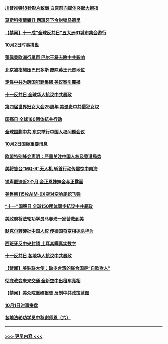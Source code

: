 #### [川普推特18秒影片致谢 白宫前向媒体竖起大拇指](../pages/prog202/a102954838.md?t=10031002) 
#### [莫斯科疫情攀升 西班牙下令封锁马德里](../pages/prog202/a102954540.md?t=10031002) 
#### [【禁闻】十一成“全球反共日”五大洲61城市集会游行](../pages/prog202/a102954739.md?t=10031002) 
#### [10月2日时事拼盘](../pages/prog202/a102954741.md?t=10031002) 
#### [蓬佩奥欧洲行尾声 巴尔干将去除中共影响](../pages/prog202/a102954726.md?t=10031002) 
#### [北京被指施压巴巴多斯 废除英王元首地位](../pages/prog202/a102954671.md?t=10031002) 
#### [定性中共为跨国犯罪集团  美议案引震撼](../pages/prog202/a102954663.md?t=10031002) 
#### [十一反共日 全球华人抗议中共暴政](../pages/prog202/a102954586.md?t=10031002) 
#### [第四届世界妇女大会25周年 美谴责中共侵犯女权](../pages/prog202/a102954538.md?t=10031002) 
#### [国殇日 全球180团体抗共行动](../pages/prog202/a102954483.md?t=10031002) 
#### [全球围剿中共 东京举行中国人权问题会议](../pages/prog202/a102954474.md?t=10031002) 
#### [10月2日国际重要讯息](../pages/prog202/a102954222.md?t=10031002) 
#### [欧盟特别峰会声明：严重关注中国人权及香港局势](../pages/prog202/a102954169.md?t=10031002) 
#### [美将售台“MQ-9”无人机 斩首行动传震惊中南海](../pages/prog202/a102954124.md?t=10031002) 
#### [销声匿迹近2个月 金正恩妹妹金与正露面](../pages/prog202/a102954053.md?t=10031002) 
#### [美售韩115枚AIM-9X空对空响尾蛇飞弹](../pages/prog202/a102954020.md?t=10031002) 
#### [“十一”国殇日 全球150团体同步抗议中共暴政](../pages/prog202/a102953832.md?t=10031002) 
#### [美政府将法轮功学员马春玲一家营救到美](../pages/prog202/a102953959.md?t=10031002) 
#### [默克尔转硬批中国人权  传德国将变相扼杀华为](../pages/prog202/a102953746.md?t=10031002) 
#### [西班牙反中央封锁 土耳其瞒真实数字](../pages/prog202/a102953731.md?t=10031002) 
#### [十一反共日 各地华人抗议中共暴政](../pages/prog202/a102953671.md?t=10031002) 
#### [【禁闻】美驻联大使：缺少台湾的联合国是“自欺欺人”](../pages/prog202/a102953817.md?t=10031002) 
#### [彻底改变未来交通 全新空中出租车亮相](../pages/prog202/a102953801.md?t=10031002) 
#### [【禁闻】美众院重磅报告 反制中共政策蓝图](../pages/prog202/a102953767.md?t=10031002) 
#### [10月1日时事拼盘](../pages/prog202/a102953769.md?t=10031002) 
#### [各地法轮功学员中秋谢师恩（六）](../pages/prog202/a102953703.md?t=10031002) 

----
#### [ >>> 更早内容 <<< ](../indexes/prog202-earlier.md)
